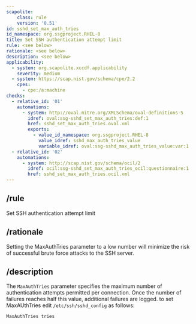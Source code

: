 ```yaml
---
scapolite:
    class: rule
    version: '0.51'
id: sshd_set_max_auth_tries
id_namespace: org.ssgproject.RHEL-8
title: Set SSH authentication attempt limit
rule: <see below>
rationale: <see below>
description: <see below>
applicability:
  - system: org.scapolite.xccdf.applicability
    severity: medium
  - system: https://scap.nist.gov/schema/cpe/2.2
    cpes:
      - cpe:/a:machine
checks:
  - relative_id: '01'
    automations:
      - system: http://oval.mitre.org/XMLSchema/oval-definitions-5
        idref: oval:ssg-sshd_set_max_auth_tries:def:1
        href: sshd_set_max_auth_tries.oval.xml
        exports:
          - value_id_namespace: org.ssgproject.RHEL-8
            value_idref: sshd_max_auth_tries_value
            variable_idref: oval:ssg-sshd_max_auth_tries_value:var:1
  - relative_id: '02'
    automations:
      - system: http://scap.nist.gov/schema/ocil/2
        idref: ocil:ssg-sshd_set_max_auth_tries_ocil:questionnaire:1
        href: sshd_set_max_auth_tries.ocil.xml
---
```



## /rule

Set SSH authentication attempt limit

## /rationale

Setting
the MaxAuthTries parameter to a low number will minimize the risk of
successful brute force attacks to the SSH server.

## /description

The
`MaxAuthTries` parameter specifies the maximum number of authentication
attempts permitted per connection. Once the number of failures reaches
half this value, additional failures are logged. to set MaxAUthTries
edit `/etc/ssh/sshd_config` as follows:

``` 
MaxAuthTries tries
```
